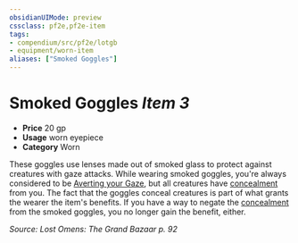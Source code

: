 ```yaml
---
obsidianUIMode: preview
cssclass: pf2e,pf2e-item
tags:
- compendium/src/pf2e/lotgb
- equipment/worn-item
aliases: ["Smoked Goggles"]
---
```

# Smoked Goggles *Item 3*  

- **Price** 20 gp
- **Usage** worn eyepiece
- **Category** Worn

These goggles use lenses made out of smoked glass to protect against creatures with gaze attacks. While wearing smoked goggles, you're always considered to be [Averting your Gaze](avert-gaze.md), but all creatures have [concealment](conditions.md#Concealed) from you. The fact that the goggles conceal creatures is part of what grants the wearer the item's benefits. If you have a way to negate the [concealment](conditions.md#Concealment) from the smoked goggles, you no longer gain the benefit, either.

*Source: Lost Omens: The Grand Bazaar p. 92*